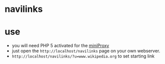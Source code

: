 navilinks
=========
# use
- you will need PHP 5 activated for the [miniProxy](https://github.com/joshdick/miniProxy)
- just open the `http://localhost/navilinks` page on your own webserver. 
- `http://localhost/navilinks/?u=www.wikipedia.org` to set starting link